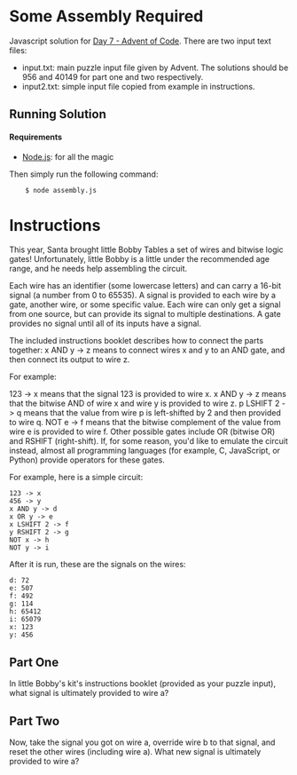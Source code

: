 # Some Assembly Required

Javascript solution for [Day 7 - Advent of Code](http://adventofcode.com/2015/day/7). There are two input text files:

* input.txt: main puzzle input file given by Advent. The solutions should be 956 and 40149 for part one and two respectively.
* input2.txt: simple input file copied from example in instructions.

Running Solution
----------------
#### Requirements
*  [Node.js](http://nodejs.org): for all the magic

Then simply run the following command:
```
    $ node assembly.js
 ```

Instructions
============
This year, Santa brought little Bobby Tables a set of wires and bitwise logic gates! Unfortunately, little Bobby is a little under the recommended age range, and he needs help assembling the circuit.

Each wire has an identifier (some lowercase letters) and can carry a 16-bit signal (a number from 0 to 65535). A signal is provided to each wire by a gate, another wire, or some specific value. Each wire can only get a signal from one source, but can provide its signal to multiple destinations. A gate provides no signal until all of its inputs have a signal.

The included instructions booklet describes how to connect the parts together: x AND y -> z means to connect wires x and y to an AND gate, and then connect its output to wire z.

For example:

123 -> x means that the signal 123 is provided to wire x.
x AND y -> z means that the bitwise AND of wire x and wire y is provided to wire z.
p LSHIFT 2 -> q means that the value from wire p is left-shifted by 2 and then provided to wire q.
NOT e -> f means that the bitwise complement of the value from wire e is provided to wire f.
Other possible gates include OR (bitwise OR) and RSHIFT (right-shift). If, for some reason, you'd like to emulate the circuit instead, almost all programming languages (for example, C, JavaScript, or Python) provide operators for these gates.

For example, here is a simple circuit:

```
123 -> x
456 -> y
x AND y -> d
x OR y -> e
x LSHIFT 2 -> f
y RSHIFT 2 -> g
NOT x -> h
NOT y -> i
```
After it is run, these are the signals on the wires:

```
d: 72
e: 507
f: 492
g: 114
h: 65412
i: 65079
x: 123
y: 456
```

Part One
--------
In little Bobby's kit's instructions booklet (provided as your puzzle input), what signal is ultimately provided to wire a?

Part Two
--------
Now, take the signal you got on wire a, override wire b to that signal, and reset the other wires (including wire a). What new signal is ultimately provided to wire a?